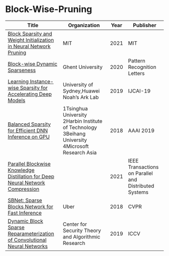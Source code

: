 # Block-Wise-Pruning
|Title |Organization|Year|Publisher|
| ----------- | ----------- | ----------- | ----------- |
|[Block Sparsity and Weight Initialization in Neural Network Pruning](https://dspace.mit.edu/handle/1721.1/130708)|MIT|2021|MIT|
|[Block-wise Dynamic Sparseness](https://arxiv.org/pdf/2001.04686.pdf)|Ghent University|2020|Pattern Recognition Letters|
|[Learning Instance-wise Sparsity for Accelerating Deep Models](https://www.ijcai.org/proceedings/2019/0416.pdf)|University of Sydney,Huawei Noah’s Ark Lab|2019|IJCAI-19|
|[Balanced Sparsity for Efficient DNN Inference on GPU](https://arxiv.org/abs/1811.00206)|1Tsinghua University 2Harbin Institute of Technology 3Beihang University 4Microsoft Research Asia|2018|AAAI 2019|
|[Parallel Blockwise Knowledge Distillation for Deep Neural Network Compression](https://arxiv.org/pdf/2012.03096.pdf)| |2021|IEEE Transactions on Parallel and Distributed Systems|
|[SBNet: Sparse Blocks Network for Fast Inference](https://openaccess.thecvf.com/content_cvpr_2018/papers/Ren_SBNet_Sparse_Blocks_CVPR_2018_paper.pdf)|Uber|2018|CVPR|
|[Dynamic Block Sparse Reparameterization of Convolutional Neural Networks](https://openaccess.thecvf.com/content_ICCVW_2019/papers/CEFRL/Vooturi_Dynamic_Block_Sparse_Reparameterization_of_Convolutional_Neural_Networks_ICCVW_2019_paper.pdf)|Center for Security Theory and Algorithmic Research|2019|ICCV|
